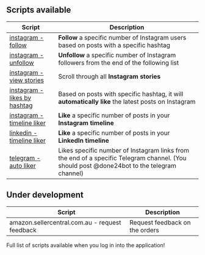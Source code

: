 <script type="text/javascript" src="/chat.js" ></script>
<script type="text/javascript" src="/google.js" ></script>

## Scripts available

| Script | Description |
| - | - |
| [instagram - follow](https://done24bot.com/documentation/4a81e658-689c-4833-8452-207fd88cfb4d) | **Follow** a specific number of Instagram users based on posts with a specific hashtag |
| [instagram - unfollow](https://done24bot.com/documentation/e4c0608f-9b22-49a1-aa26-f20be946808a) | **Unfollow** a specific number of Instagram followers from the end of the following list |
| [instagram - view stories](https://done24bot.com/documentation/f330f695-8066-40a8-9523-fa8f0522b3b7) | Scroll through all **Instagram stories** |
| [instagram - likes by hashtag](https://done24bot.com/documentation/68a811b7-7906-441f-8ef7-a4fdefa6c929) | Based on posts with specific hashtag, it will **automatically like** the latest posts on Instagram |
| [instagram - timeline liker](https://done24bot.com/documentation/24f6c9e7-d489-46bd-a76e-e179ed4e40d6) | **Like** a specific number of posts in your **Instagram timeline** |
| [linkedin - timeline liker](https://done24bot.com/documentation/f289222a-a88a-4ec1-832e-a755ba529386) | **Like** a specific number of posts in your **LinkedIn timeline** |
| [telegram - auto liker](https://done24bot.com/documentation/4c07e20b-80c1-4198-9e11-f1e955702f1a) | Likes specific number of Instagram links from the end of a specific Telegram channel. (You should post @done24bot to the telegram channel) |

## Under development

| Script | Description |
| - | - |
| amazon.sellercentral.com.au - request feedback | Request feedback on the orders |

Full list of scripts available when you log in into the application!

